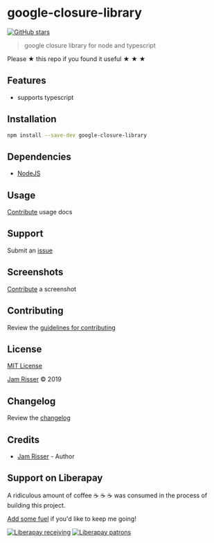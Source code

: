 # google-closure-library

[![GitHub stars](https://img.shields.io/github/stars/codejamninja/google-closure-library.svg?style=social&label=Stars)](https://github.com/codejamninja/google-closure-library)

> google closure library for node and typescript

Please ★ this repo if you found it useful ★ ★ ★

## Features

- supports typescript

## Installation

```sh
npm install --save-dev google-closure-library
```

## Dependencies

- [NodeJS](https://nodejs.org)

## Usage

[Contribute](https://github.com/codejamninja/google-closure-library/blob/master/CONTRIBUTING.md) usage docs

## Support

Submit an [issue](https://github.com/codejamninja/google-closure-library/issues/new)

## Screenshots

[Contribute](https://github.com/codejamninja/google-closure-library/blob/master/CONTRIBUTING.md) a screenshot

## Contributing

Review the [guidelines for contributing](https://github.com/codejamninja/google-closure-library/blob/master/CONTRIBUTING.md)

## License

[MIT License](https://github.com/codejamninja/google-closure-library/blob/master/LICENSE)

[Jam Risser](https://codejam.ninja) © 2019

## Changelog

Review the [changelog](https://github.com/codejamninja/google-closure-library/blob/master/CHANGELOG.md)

## Credits

- [Jam Risser](https://codejam.ninja) - Author

## Support on Liberapay

A ridiculous amount of coffee ☕ ☕ ☕ was consumed in the process of building this project.

[Add some fuel](https://liberapay.com/codejamninja/donate) if you'd like to keep me going!

[![Liberapay receiving](https://img.shields.io/liberapay/receives/codejamninja.svg?style=flat-square)](https://liberapay.com/codejamninja/donate)
[![Liberapay patrons](https://img.shields.io/liberapay/patrons/codejamninja.svg?style=flat-square)](https://liberapay.com/codejamninja/donate)
